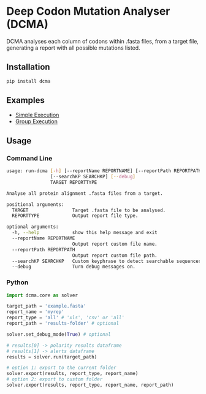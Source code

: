 # Deep Codon Mutation Analyser (DCMA)

DCMA analyses each column of codons within .fasta files, from a target file, generating a report with all possible mutations listed.

## Installation
```bash
pip install dcma
```

## Examples

- [Simple Execution](examples/example1-simple.md)
- [Group Execution](examples/example2-group.md)

## Usage
### Command Line

```bash
usage: run-dcma [-h] [--reportName REPORTNAME] [--reportPath REPORTPATH]
                [--searchKP SEARCHKP] [--debug]
                TARGET REPORTTYPE

Analyse all protein alignment .fasta files from a target.

positional arguments:
  TARGET                Target .fasta file to be analysed.
  REPORTTYPE            Output report file type.

optional arguments:
  -h, --help            show this help message and exit
  --reportName REPORTNAME
                        Output report custom file name.
  --reportPath REPORTPATH
                        Output report custom file path.
  --searchKP SEARCHKP   Custom keyphrase to detect searchable sequences.
  --debug               Turn debug messages on.
```

### Python

```python
import dcma.core as solver

target_path = 'example.fasta'
report_name = 'myrep'
report_type = 'all' # 'xls', 'csv' or 'all'
report_path = 'results-folder' # optional

solver.set_debug_mode(True) # optional

# results[0] -> polarity results dataframe
# results[1] -> alerts dataframe
results = solver.run(target_path)

# option 1: export to the current folder
solver.export(results, report_type, report_name)
# option 2: export to custom folder
solver.export(results, report_type, report_name, report_path)
```